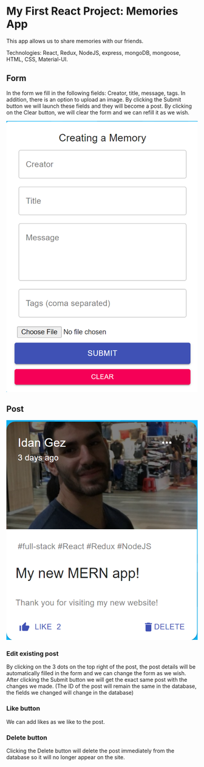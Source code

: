 # My First React Project: Memories App

This app allows us to share memories with our friends.

Technologies: React, Redux, NodeJS, express, mongoDB, mongoose, HTML, CSS, Material-UI.

## Form
In the form we fill in the following fields:
Creator, title, message, tags. In addition, there is an option to upload an image.
By clicking the Submit button we will launch these fields and they will become a post.
By clicking on the Clear button, we will clear the form and we can refill it as we wish.

![Image](client/src/images/Form.png)

## Post

![Image](client/src/images/Post.png)

### Edit existing post
By clicking on the 3 dots on the top right of the post, the post details will be automatically filled in the form and we can change the form as we wish.
After clicking the Submit button we will get the exact same post with the changes we made.
(The ID of the post will remain the same in the database, the fields we changed will change in the database)

### Like button
We can add likes as we like to the post.

### Delete button
Clicking the Delete button will delete the post immediately from the database so it will no longer appear on the site.